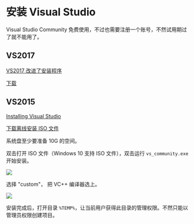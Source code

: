 # 安装 Visual Studio

Visual Studio Community 免费使用，不过也需要注册一个账号，不然试用期过了就不能用了。

## VS2017

[VS2017 改进了安装程序](https://www.visualstudio.com/en-us/news/releasenotes/vs2017-relnotes#a-idwillow-anew-installation-experience)

[下载](https://www.visualstudio.com/downloads/)

## VS2015

[Installing Visual Studio](https://msdn.microsoft.com/en-us/library/e2h7fzkw.aspx)

[下载离线安装 ISO 文件](https://www.visualstudio.com/downloads/)

系统盘至少要准备 10G 的空间。

双击打开 ISO 文件（Windows 10 支持 ISO 文件），双击运行 `vs_community.exe` 开始安装。

![](https://i-msdn.sec.s-msft.com/dynimg/IC839302.jpeg)

选择 "custom"， 把 VC++ 编译器选上。

![](https://msdnshared.blob.core.windows.net/media/MSDNBlogsFS/prod.evol.blogs.msdn.com/CommunityServer.Blogs.Components.WeblogFiles/00/00/01/29/92/metablogapi/4075.VS2015RTMIDECustomizableSetup_69FEE3F5.png)

安装完成后，打开目录 `%TEMP%`，让当前用户获得此目录的管理权限。不然只能以管理员权限创建项目。
